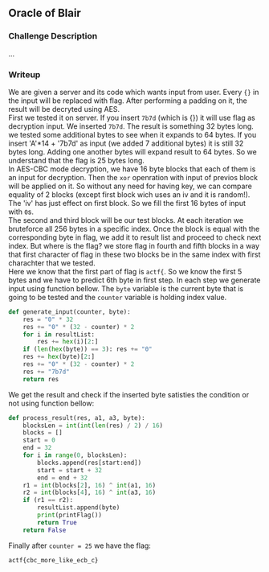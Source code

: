 ## Oracle of Blair

### Challenge Description

...  

### Writeup

We are given a server and its code which wants input from user. Every `{}` in the input will be replaced with  flag. After performing a padding on it, the result will be decryted using AES.  
First we tested it on server. If you insert `7b7d` (which is {}) it will use flag as decryption input. We inserted `7b7d`. The result is something 32 bytes long. we tested some additional bytes to see when it expands to 64 bytes. If you insert 'A'*14 + '7b7d' as input (we added 7 additional bytes) it is still 32 bytes long. Adding one another bytes will expand result to 64 bytes. So we understand that the flag is 25 bytes long.  
In AES-CBC mode decryption, we have 16 byte blocks that each of them is an input for decryption. Then the `xor` openration with input of previos block  will be applied on it. So without any need for having key, we can compare equality of 2 blocks (except first block wich uses an iv and it is random!). The 'iv' has just effect on first block. So we fill the first 16 bytes of input with `0`s.  
The second and third block will be our test blocks. At each iteration we bruteforce all 256 bytes in a specific index. Once the block is equal with the corresponding byte in flag, we add it to result list and proceed to check next index. 
But where is the flag? we store flag in fourth and fifth blocks in a way that first character of flag in these two blocks be in the same index with first charachter that we tested.  
Here we know that the first part of flag is `actf{`. So we know the first 5 bytes and we have to predict 6th byte in first step. 
In each step we generate input using function bellow. The `byte` variable is the current byte that is going to be tested and the `counter` variable is holding index value.  
```python
def generate_input(counter, byte):
    res = "0" * 32
    res += "0" * (32 - counter) * 2
    for i in resultList:
        res += hex(i)[2:]
    if (len(hex(byte)) == 3): res += "0"
    res += hex(byte)[2:]
    res += "0" * (32 - counter) * 2
    res += "7b7d"
    return res
```
We get the result and check if the inserted byte satisties the condition or not using function bellow:  
```python
def process_result(res, a1, a3, byte):
    blocksLen = int(int(len(res) / 2) / 16)
    blocks = []
    start = 0
    end = 32
    for i in range(0, blocksLen):
        blocks.append(res[start:end])
        start = start + 32
        end = end + 32
    r1 = int(blocks[2], 16) ^ int(a1, 16)
    r2 = int(blocks[4], 16) ^ int(a3, 16)
    if (r1 == r2):
        resultList.append(byte)
        print(printFlag())
        return True
    return False
```
Finally after `counter = 25` we have the flag:  
```
actf{cbc_more_like_ecb_c}
```